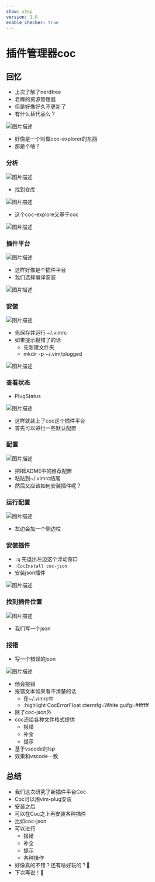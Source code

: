 ```yaml
---
show: step
version: 1.0
enable_checker: true
---
```


# 插件管理器coc

## 回忆

- 上次了解了nerdtree
- 老牌的资源管理器
- 但是好像好久不更新了
- 有什么替代品么？

![图片描述](https://doc.shiyanlou.com/courses/uid1190679-20220826-1661505303443)

- 好像是一个叫做coc-explorer的东西
- 那是个啥？

### 分析

![图片描述](https://doc.shiyanlou.com/courses/uid1190679-20220826-1661507382551)

- 找到仓库

![图片描述](https://doc.shiyanlou.com/courses/uid1190679-20220826-1661507414179)

- 这个coc-explore又基于coc

![图片描述](https://doc.shiyanlou.com/courses/uid1190679-20220826-1661507423439)

### 插件平台

![图片描述](https://doc.shiyanlou.com/courses/uid1190679-20220826-1661507485684)

- 这样好像是个插件平台
- 我们选择编译安装

![图片描述](https://doc.shiyanlou.com/courses/uid1190679-20220826-1661507569177)

### 安装

![图片描述](https://doc.shiyanlou.com/courses/uid1190679-20220826-1661507654834)

- 先保存并运行 ~/.vimrc
- 如果提示报错了的话
	- 先新建文件夹
	- mkdir -p ~/.vim/plugged

![图片描述](https://doc.shiyanlou.com/courses/uid1190679-20220826-1661507706822)

### 查看状态
- PlugStatus

![图片描述](https://doc.shiyanlou.com/courses/uid1190679-20220826-1661507774189)

- 这样就装上了coc这个插件平台
- 首先可以进行一些默认配置


### 配置

![图片描述](https://doc.shiyanlou.com/courses/uid1190679-20220826-1661522026737)

- 把README中的推荐配置
- 粘贴到~/.vimrc结尾
- 然后又应该如何安装插件呢？

### 运行配置

![图片描述](https://doc.shiyanlou.com/courses/uid1190679-20220826-1661522126810)

- 左边会加一个侧边栏

### 安装插件

- `:q` 先退出左边这个浮动窗口
- `:CocInstall coc-json`
- 安装json插件

![图片描述](https://doc.shiyanlou.com/courses/uid1190679-20220826-1661523497443)

### 找到插件位置

![图片描述](https://doc.shiyanlou.com/courses/uid1190679-20220826-1661523686863)

- 我们写一个json

### 报错

- 写一个错误的json

![图片描述](https://doc.shiyanlou.com/courses/uid1190679-20220826-1661524657498)

- 他会报错
- 报错文本如果看不清楚的话
	- 在~/.vimrc中
	- :highlight CocErrorFloat ctermfg=White guifg=#ffffff
- 除了coc-json外
- coc还给各种文件格式提供
	- 报错
	- 补全
	- 提示
- 基于vscode的lsp
- 效果和vscode一致

## 总结
- 我们这次研究了新插件平台Coc
- Coc可以用vim-plug安装
- 安装之后
- 可以在Coc之上再安装各种插件
- 比如coc-json
- 可以进行
	- 报错
	- 补全
	- 提示
	- 各种操作
- 好像真的不错？还有啥好玩的？🤔
- 下次再说！👋





